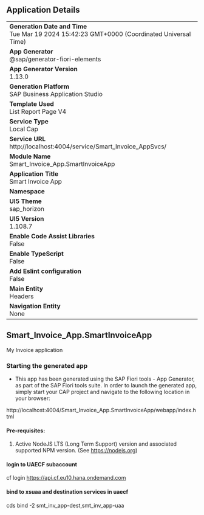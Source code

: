 ## Application Details
|               |
| ------------- |
|**Generation Date and Time**<br>Tue Mar 19 2024 15:42:23 GMT+0000 (Coordinated Universal Time)|
|**App Generator**<br>@sap/generator-fiori-elements|
|**App Generator Version**<br>1.13.0|
|**Generation Platform**<br>SAP Business Application Studio|
|**Template Used**<br>List Report Page V4|
|**Service Type**<br>Local Cap|
|**Service URL**<br>http://localhost:4004/service/Smart_Invoice_AppSvcs/
|**Module Name**<br>Smart_Invoice_App.SmartInvoiceApp|
|**Application Title**<br>Smart Invoice App|
|**Namespace**<br>|
|**UI5 Theme**<br>sap_horizon|
|**UI5 Version**<br>1.108.7|
|**Enable Code Assist Libraries**<br>False|
|**Enable TypeScript**<br>False|
|**Add Eslint configuration**<br>False|
|**Main Entity**<br>Headers|
|**Navigation Entity**<br>None|

## Smart_Invoice_App.SmartInvoiceApp

My Invoice application

### Starting the generated app

-   This app has been generated using the SAP Fiori tools - App Generator, as part of the SAP Fiori tools suite.  In order to launch the generated app, simply start your CAP project and navigate to the following location in your browser:

http://localhost:4004/Smart_Invoice_App.SmartInvoiceApp/webapp/index.html

#### Pre-requisites:

1. Active NodeJS LTS (Long Term Support) version and associated supported NPM version.  (See https://nodejs.org)

#### login to UAECF subaccount 
cf login https://api.cf.eu10.hana.ondemand.com

#### bind to xsuaa and destination services in uaecf
cds bind -2 smt_inv_app-dest,smt_inv_app-uaa


